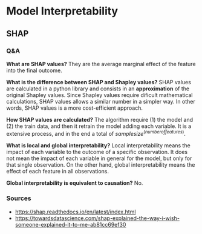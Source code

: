 # Model Interpretability

## SHAP

### Q&A

**What are SHAP values?**
They are the average marginal effect of the feature into the final outcome.

**What is the difference between SHAP and Shapley values?**
SHAP values are calculated in a python library and consists in an **approximation** of the original Shapley values. Since Shapley values require dificult mathematical calculations, SHAP values allows a similar number in a simpler way. In other words, SHAP values is a more cost-efficient approach. 

**How SHAP values are calculated?**
The algorithm require (1) the model and (2) the train data, and then it retrain the model adding each variable. It is a extensive process, and in the end a total of $sample size^(number of features)$.   

**What is local and global interpretability?**
Local interpretability means the impact of each variable to the outcome of a specific observation. It does not mean the impact of each variable in general for the model, but only for that single observation. On the other hand, global interpretability means the effect of each feature in all observations. 

**Global interpretability is equivalent to causation?**
No. 

### Sources

- https://shap.readthedocs.io/en/latest/index.html
- https://towardsdatascience.com/shap-explained-the-way-i-wish-someone-explained-it-to-me-ab81cc69ef30